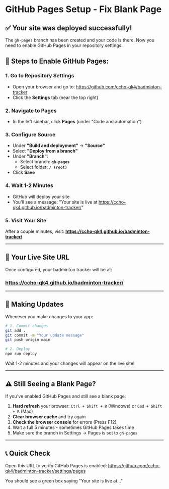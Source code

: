 # GitHub Pages Setup - Fix Blank Page

## ✅ Your site was deployed successfully!

The `gh-pages` branch has been created and your code is there. Now you need to enable GitHub Pages in your repository settings.

## 🔧 Steps to Enable GitHub Pages:

### 1. Go to Repository Settings
- Open your browser and go to: https://github.com/ccho-qk4/badminton-tracker
- Click the **Settings** tab (near the top right)

### 2. Navigate to Pages
- In the left sidebar, click **Pages** (under "Code and automation")

### 3. Configure Source
- Under **"Build and deployment"** → **"Source"**
- Select **"Deploy from a branch"**
- Under **"Branch"**:
  - Select branch: **`gh-pages`**
  - Select folder: **`/ (root)`**
- Click **Save**

### 4. Wait 1-2 Minutes
- GitHub will deploy your site
- You'll see a message: "Your site is live at https://ccho-qk4.github.io/badminton-tracker/"

### 5. Visit Your Site
After a couple minutes, visit:
**https://ccho-qk4.github.io/badminton-tracker/**

---

## 🎯 Your Live Site URL

Once configured, your badminton tracker will be at:
### **https://ccho-qk4.github.io/badminton-tracker/**

---

## 🔄 Making Updates

Whenever you make changes to your app:

```bash
# 1. Commit changes
git add .
git commit -m "Your update message"
git push origin main

# 2. Deploy
npm run deploy
```

Wait 1-2 minutes and your changes will appear on the live site!

---

## ⚠️ Still Seeing a Blank Page?

If you've enabled GitHub Pages and still see a blank page:

1. **Hard refresh** your browser: `Ctrl + Shift + R` (Windows) or `Cmd + Shift + R` (Mac)
2. **Clear browser cache** and try again
3. **Check the browser console** for errors (Press F12)
4. Wait a full 5 minutes - sometimes GitHub Pages takes time
5. Make sure the branch in Settings → Pages is set to `gh-pages`

---

## 📞 Quick Check

Open this URL to verify GitHub Pages is enabled:
https://github.com/ccho-qk4/badminton-tracker/settings/pages

You should see a green box saying "Your site is live at..."
